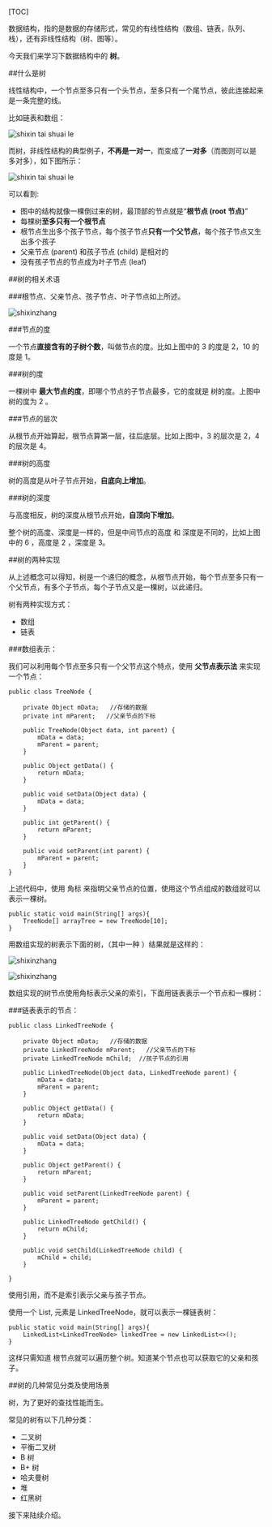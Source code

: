 [TOC]

数据结构，指的是数据的存储形式，常见的有线性结构（数组、链表，队列、栈），还有非线性结构（树、图等）。

今天我们来学习下数据结构中的 **树**。

##什么是树

线性结构中，一个节点至多只有一个头节点，至多只有一个尾节点，彼此连接起来是一条完整的线。

比如链表和数组：

![shixin tai shuai le](http://img.blog.csdn.net/20161111211817802)


而树，非线性结构的典型例子，**不再是一对一**，而变成了**一对多**（而图则可以是 多对多），如下图所示：

![shixin tai shuai le](http://img.blog.csdn.net/20161111212248502)


可以看到:

- 图中的结构就像一棵倒过来的树，最顶部的节点就是“**根节点 (root 节点)**”
- 每棵树**至多只有一个根节点**
- 根节点生出多个孩子节点，每个孩子节点**只有一个父节点**，每个孩子节点又生出多个孩子
- 父亲节点 (parent) 和孩子节点 (child) 是相对的
- 没有孩子节点的节点成为叶子节点 (leaf)

##树的相关术语

###根节点、父亲节点、孩子节点、叶子节点如上所述。

![shixinzhang](http://img.blog.csdn.net/20161112192748032)

###节点的度

一个节点**直接含有的子树个数**，叫做节点的度。比如上图中的 3 的度是 2，10 的度是 1。

###树的度

一棵树中 **最大节点的度**，即哪个节点的子节点最多，它的度就是 树的度。上图中树的度为 2 。

###节点的层次

从根节点开始算起，根节点算第一层，往后底层。比如上图中，3 的层次是 2，4 的层次是 4。

###树的高度

树的高度是从叶子节点开始，**自底向上增加**。

###树的深度

与高度相反，树的深度从根节点开始，**自顶向下增加**。

整个树的高度、深度是一样的，但是中间节点的高度 和 深度是不同的，比如上图中的 6 ，高度是 2 ，深度是 3。

##树的两种实现


从上述概念可以得知，树是一个递归的概念，从根节点开始，每个节点至多只有一个父节点，有多个子节点，每个子节点又是一棵树，以此递归。


树有两种实现方式：

- 数组
- 链表

###数组表示：

我们可以利用每个节点至多只有一个父节点这个特点，使用 **父节点表示法** 来实现一个节点：

	public class TreeNode {

    	private Object mData;   //存储的数据
    	private int mParent;   //父亲节点的下标

	    public TreeNode(Object data, int parent) {
	        mData = data;
	        mParent = parent;
	    }
	
	    public Object getData() {
	        return mData;
	    }
	
	    public void setData(Object data) {
	        mData = data;
	    }
	
	    public int getParent() {
	        return mParent;
	    }
	
	    public void setParent(int parent) {
	        mParent = parent;
	    }
	}

上述代码中，使用 角标 来指明父亲节点的位置，使用这个节点组成的数组就可以表示一棵树。

	public static void main(String[] args){
        TreeNode[] arrayTree = new TreeNode[10];
    }

用数组实现的树表示下面的树，（其中一种 ）结果就是这样的：


![shixinzhang](http://img.blog.csdn.net/20161112192748032)

![shixinzhang](http://img.blog.csdn.net/20161112223704256)


数组实现的树节点使用角标表示父亲的索引，下面用链表表示一个节点和一棵树：

###链表表示的节点：

	public class LinkedTreeNode {

	    private Object mData;   //存储的数据
	    private LinkedTreeNode mParent;   //父亲节点的下标
	    private LinkedTreeNode mChild;	//孩子节点的引用
	
	    public LinkedTreeNode(Object data, LinkedTreeNode parent) {
	        mData = data;
	        mParent = parent;
	    }
	
	    public Object getData() {
	        return mData;
	    }
	
	    public void setData(Object data) {
	        mData = data;
	    }
	
	    public Object getParent() {
	        return mParent;
	    }
	
	    public void setParent(LinkedTreeNode parent) {
	        mParent = parent;
	    }
	
	    public LinkedTreeNode getChild() {
	        return mChild;
	    }
	
	    public void setChild(LinkedTreeNode child) {
	        mChild = child;
	    }
	
	}

使用引用，而不是索引表示父亲与孩子节点。

使用一个 List, 元素是 LinkedTreeNode，就可以表示一棵链表树：

    public static void main(String[] args){
        LinkedList<LinkedTreeNode> linkedTree = new LinkedList<>();
    }

这样只需知道 根节点就可以遍历整个树。知道某个节点也可以获取它的父亲和孩子。

##树的几种常见分类及使用场景

树，为了更好的查找性能而生。

常见的树有以下几种分类：

- 二叉树
- 平衡二叉树
- B 树
- B+ 树
- 哈夫曼树
- 堆
- 红黑树

接下来陆续介绍。



